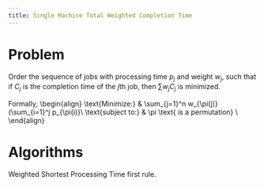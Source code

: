 ```yaml
---
title: Single Machine Total Weighted Completion Time
---
```

# Problem
Order the sequence of jobs with processing time $p_j$ and weight $w_j$, such that if $C_j$ is the completion time of the $j$th job, then $\sum w_jC_j$ is minimized.

Formally, 
\begin{align}
\text{Minimize:} & \sum_{j=1}^n w_{\pi(j)}(\sum_{i=1}^j p_{\pi(i)}\\
\text{subject to:} & \pi \text{ is a permutation} \\
\end{align}

# Algorithms
Weighted Shortest Processing Time first rule.